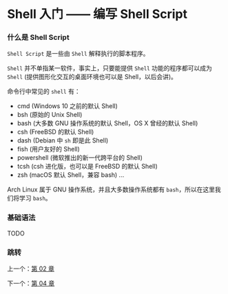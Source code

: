 # Shell 入门 —— 编写 Shell Script

### 什么是 Shell Script

`Shell Script` 是一些由 `Shell` 解释执行的脚本程序。

`Shell` 并不单指某一软件，事实上，只要能提供 `Shell`
功能的程序都可以成为 `Shell`
(提供图形化交互的桌面环境也可以是 Shell，以后会讲)。

命令行中常见的 `shell` 有：

- cmd (Windows 10 之前的默认 Shell)
- bsh (原始的 Unix Shell)
- bash (大多数 GNU 操作系统的默认 Shell，OS X 曾经的默认 Shell)
- csh (FreeBSD 的默认 Shell)
- dash (Debian 中 `sh` 即是此 Shell)
- fish (用户友好的 Shell)
- powershell (微软推出的新一代跨平台的 Shell)
- tcsh (csh 进化版，也可以是 FreeBSD 的默认 Shell)
- zsh (macOS 默认 Shell，兼容 bash)
...

Arch Linux 属于 GNU 操作系统，并且大多数操作系统都有
`bash`，所以在这里我们将学习 `bash`。

### 基础语法

TODO

### 跳转

上一个：[第 02 章](https://github.com/supdrewin/linux-tutorials/blob/master/ch-02.md)

下一个：[第 04 章](https://github.com/supdrewin/linux-tutorials/blob/master/ch-04.md)
